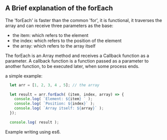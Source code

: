 ## A Brief explanation of the forEach ##
The 'forEach' is faster than the common 'for', it is functional, it traverses the array and can receive three parameters as the base:

- the item: which refers to the element
- the index: which refers to the position of the element
- the array: which refers to the array itself

The forEach is an Array method and receives a Callback function as a parameter.
A callback function is a function passed as a parameter to another function, to be executed later, when some process ends.

a simple example:

```javascript
  let arr = [1, 2, 3, 4 , 5]; // the array
  
  let result = arr.forEach( (item, index, array) => {
    console.log( `Element: ${item} ` );
    console.log( `Position: ${index}` );
    console.log( `Array itself: ${array}` );
  });
  
  console.log( result );
```
  
Example writing using es6.